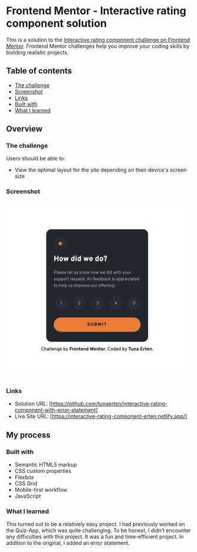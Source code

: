 # Frontend Mentor - Interactive rating component solution

This is a solution to the [Interactive rating component challenge on Frontend Mentor](https://www.frontendmentor.io/challenges/interactive-rating-component-koxpeBUmI). Frontend Mentor challenges help you improve your coding skills by building realistic projects.

## Table of contents

- [The challenge](#the-challenge)
- [Screenshot](#screenshot)
- [Links](#links)
- [Built with](#built-with)
- [What I learned](#what-i-learned)

## Overview

### The challenge

Users should be able to:

- View the optimal layout for the site depending on their device's screen size

### Screenshot

![](./screenshot.png)

### Links

- Solution URL: [https://github.com/tunaerten/interactive-rating-component-with-error-statement]
- Live Site URL: [https://interactive-rating-component-erten.netlify.app/]

## My process

### Built with

- Semantic HTML5 markup
- CSS custom properties
- Flexbox
- CSS Grid
- Mobile-first workflow
- JavaScript

### What I learned

This turned out to be a relatively easy project. I had previously worked on the Quiz-App, which was quite challenging. To be honest, I didn’t encounter any difficulties with this project. It was a fun and time-efficient project. In addition to the original, I added an error statement.
